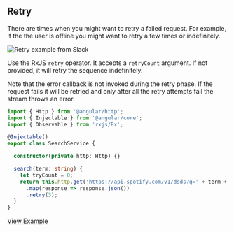 ## Retry

There are times when you might want to retry a failed request. For example, if the the user is offline you might want to retry a few times or indefinitely.

![Retry example from Slack](slack-retry.jpg)

Use the RxJS `retry` operator. It accepts a `retryCount` argument. If not provided, it will retry the sequence indefinitely.

Note that the error callback is not invoked during the retry phase. If the request fails it will be retried and only after all the retry attempts fail the stream throws an error.


```ts
import { Http } from '@angular/http';
import { Injectable } from '@angular/core';
import { Observable } from 'rxjs/Rx';

@Injectable()
export class SearchService {

  constructor(private http: Http) {}

  search(term: string) {
    let tryCount = 0;
    return this.http.get('https://api.spotify.com/v1/dsds?q=' + term + '&type=artist')
      .map(response => response.json())
      .retry(3);
  }
}
```

[View Example](http://plnkr.co/edit/zSAWwV?p=preview)
